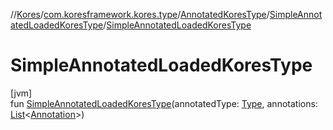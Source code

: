 //[Kores](../../../../index.md)/[com.koresframework.kores.type](../../index.md)/[AnnotatedKoresType](../index.md)/[SimpleAnnotatedLoadedKoresType](index.md)/[SimpleAnnotatedLoadedKoresType](-simple-annotated-loaded-kores-type.md)

# SimpleAnnotatedLoadedKoresType

[jvm]\
fun [SimpleAnnotatedLoadedKoresType](-simple-annotated-loaded-kores-type.md)(annotatedType: [Type](https://docs.oracle.com/javase/8/docs/api/java/lang/reflect/Type.html), annotations: [List](https://kotlinlang.org/api/latest/jvm/stdlib/kotlin.collections/-list/index.html)<[Annotation](../../../com.koresframework.kores.base/-annotation/index.md)>)
